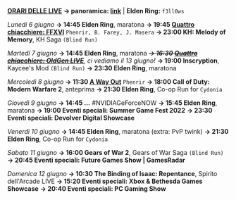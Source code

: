 <b><u>ORARI DELLE LIVE</u></b>
<b>→ panoramica: <a href="https://trello.com/b/iKwdSGf3/sabaku">link</a></b> | <b>Elden Ring:</b> <code>f3ll0ws</code>

<i>Lunedì 6 giugno</i>
<b>→ 14:45 Elden Ring</b>, maratona
<b>→ 19:45 <a href="https://www.twitch.tv/phenrir_mailoki">Quattro chiacchiere: FFXVI</a></b> <code>Phenrir, B. Farey, J. Masera</code>
<b>→ 23:00 KH: Melody of Memory</b>, KH Saga <code>(Blind Run)</code>

<i>Martedì 7 giugno</i>
<b>→ 14:45 Elden Ring</b>, maratona
<i><s><b>→ 16:30 <a href="https://www.twitch.tv/oldgenproject">Quattro chiacchiere: OldGen LIVE</a></b></s>, ci vediamo il 13 giugno!</i>
<b>→ 19:00 Inscryption</b>, Kaycee's Mod <code>(Blind Run)</code>
<b>→ 23:30 Elden Ring</b>, maratona

<i>Mercoledì 8 giugno</i>
<b>→ 11:30 <a href="https://www.twitch.tv/phenrir_mailoki">A Way Out</a></b> <code>Phenrir</code>
<b>→ 18:00 Call of Duty: Modern Warfare 2</b>, anteprima
<b>→ 21:30 Elden Ring</b>, Co-op Run for <code>Cydonia</code>

<i>Giovedì 9 giugno</i>
<b>→ 14:45 ...</b> #NVIDIAGeForceNOW
<b>→ 15:45 Elden Ring</b>, maratona
<b>→ 19:00 Eventi speciali: Summer Game Fest 2022</b>
<b>→ 23:30 Eventi speciali: Devolver Digital Showcase</b>

<i>Venerdì 10 giugno</i>
<b>→ 14:45 Elden Ring</b>, maratona (extra: PvP twink)
<b>→ 21:30 Elden Ring</b>, Co-op Run for <code>Cydonia</code>

<i>Sabato 11 giugno</i>
<b>→ 16:00 Gears of War 2</b>, Gears of War Saga <code>(Blind Run)</code>
<b>→ 20:45 Eventi speciali: Future Games Show | GamesRadar</b>

<i>Domenica 12 giugno</i>
<b>→ 10:30 The Binding of Isaac: Repentance</b>, Spirito dell'Arcade LIVE
<b>→ 15:20 Eventi speciali: Xbox & Bethesda Games Showcase</b>
<b>→ 20:40 Eventi speciali: PC Gaming Show</b>
